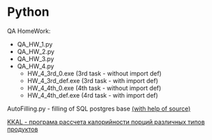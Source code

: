 # Python

QA HomeWork:  
* QA_HW_1.py  
* QA_HW_2.py  
* QA_HW_3.py  
* QA_HW_4.py   
   + HW_4_3rd_0.exe (3rd task - without import def)   
   + HW_4_3rd_def.exe (3rd task - with import def)   
   + HW_4_4th_0.exe (4th task - without import def)   
   + HW_4_4th_def.exe (4rd task - with import def)
   
AutoFilling.py - filling of SQL postgres base  [(with help of source)](https://www.youtube.com/watch?v=UZ7vCwbnn2c "link") 

[KKAL - програма рассчета калорийности порций различных типов продуктов](https://github.com/ItGroupAlex/Python/tree/main/KKAL "link") 
